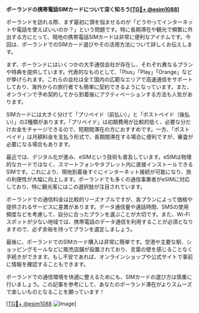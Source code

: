 **ポーランドの携帯電話SIMカードについて深く知ろう[[TG💪+ @esim1088](https://t.me/s/esim1088)]**

ポーランドを訪れる際、まず最初に頭を悩ませるのが「どうやってインターネットや電話を使えばいいのか？」という問題です。特に長期滞在や観光で頻繁に外出する方にとって、現地の携帯電話SIMカードは非常に便利なアイテムです。今回は、ポーランドでのSIMカード選びやその活用方法について詳しくお伝えします。

まず、ポーランドにはいくつかの大手通信会社が存在し、それぞれ異なるプランや特典を提供しています。代表的なものとして、「Plus」「Play」「Orange」などが挙げられます。これらの会社は全て国内の広範なエリアで高速通信をサポートしており、海外からの旅行者でも簡単に契約できるようになっています。また、オンラインで予め契約してから到着後にアクティベーションする方法も人気があります。

SIMカードには大きく分けて「プリペイド（前払い）」と「ポストペイド（後払い）」の2種類があります。「プリペイド」は初期費用が比較的低く、必要な分だけお金をチャージできるので、短期間滞在の方におすすめです。一方、「ポストペイド」は月額料金を支払う形式で、長期間滞在する場合に便利ですが、審査が必要になる場合もあります。

最近では、デジタル化が進み、eSIMという技術も普及しています。eSIMは物理的なカードではなく、スマートフォンやタブレット内に直接インストールできるSIMです。これにより、現地到着後すぐにインターネット接続が可能になり、旅の利便性が大幅に向上します。ポーランドでも多くの通信事業者がeSIMに対応しており、特に観光客にはこの選択肢が注目されています。

ポーランドでの通信料金は比較的リーズナブルですが、各プランによって価格や提供されるサービスに差異があります。データ通信量や通話時間、SMSの使用頻度などを考慮して、自分に合ったプランを選ぶことが大切です。また、Wi-Fiスポットが少ない地域では、携帯電話のデータ通信を利用することが必須となりますので、必ず余裕を持ってプランを選定しましょう。

最後に、ポーランドでのSIMカード購入は非常に簡単です。空港や主要な駅、ショッピングモールなどに販売店舗が設置されており、言葉の壁を感じることなく手続きができます。もし不安であれば、オンラインショップや公式サイトで事前に情報を確認することもできます。

ポーランドでの通信環境を快適に整えるためにも、SIMカードの選び方は慎重に行いましょう。この記事を参考にして、あなたのポーランド滞在がよりスムーズで楽しいものとなることを願っています！

[[TG💪+ @esim1088](https://t.me/s/esim1088) ![Image](https://i.postimg.cc/Y0z9fWf4/image.png)]